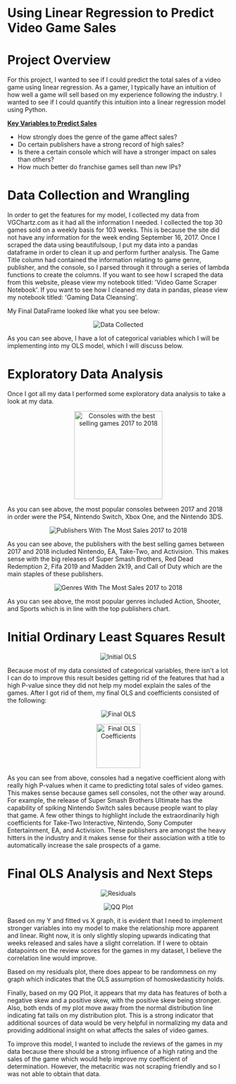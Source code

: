 # Using Linear Regression to Predict Video Game Sales

# Project Overview

For this project, I wanted to see if I could predict the total sales of a video game using linear regression. As a gamer, I typically have an intuition of how well a game will sell based on my experience following the industry. I wanted to see if I could quantify this intuition into a linear regression model using Python.

<u><b> Key Variables to Predict Sales </b></u>
<br>
* How strongly does the genre of the game affect sales?
* Do certain publishers have a strong record of high sales?
* Is there a certain console which will have a stronger impact on sales than others?
* How much better do franchise games sell than new IPs? 

# Data Collection and Wrangling

In order to get the features for my model, I collected my data from VGChartz.com as it had all the information I needed. I collected the top 30 games sold on a weekly basis for 103 weeks. This is because the site did not have any information for the week ending September 16, 2017. Once I scraped the data using beautifulsoup, I put my data into a pandas dataframe in order to clean it up and perform further analysis. The Game Title column had contained the information relating to game genre, publisher, and the console, so I parsed through it through a series of lambda functions to create the columns. If you want to see how I scraped the data from this website, please view my notebook titled: 'Video Game Scraper Notebook'. If you want to see how I cleaned my data in pandas, please view my notebook titled: 'Gaming Data Cleansing'.

My Final DataFrame looked like what you see below:

<p align="center">
  <img src="./Images/Final DataFrame.png" title="Data Collected">
</p>

As you can see above, I have a lot of categorical variables which I will be implementing into my OLS model, which I will discuss below. 

# Exploratory Data Analysis
Once I got all my data I performed some exploratory data analysis to take a look at my data. 

<p align="center">
  <img src="./Images/EDA Consoles.png" title="Consoles with the best selling games 2017 to 2018" width="200" height="200">
</p>

As you can see above, the most popular consoles between 2017 and 2018 in order were the PS4, Nintendo Switch, Xbox One, and the Nintendo 3DS. 

<p align="center">
  <img src="./Images/EDA Publishers.png" title="Publishers With The Most Sales 2017 to 2018">
</p>

As you can see above, the publishers with the best selling games between 2017 and 2018 included Nintendo, EA, Take-Two, and Activision. This makes sense with the big releases of Super Smash Brothers, Red Dead Redemption 2, Fifa 2019 and Madden 2k19, and Call of Duty which are the main staples of these publishers.

<p align="center">
  <img src="./Images/EDA Genres.png" title="Genres With The Most Sales 2017 to 2018">
</p>

As you can see above, the most popular genres included Action, Shooter, and Sports which is in line with the top publishers chart. 

# Initial Ordinary Least Squares Result

<p align="center">
  <img src="./Images/Initial OLS.png" title="Initial OLS">
</p>

Because most of my data consisted of categorical variables, there isn't a lot I can do to improve this result besides getting rid of the features that had a high P-value since they did not help my model explain the sales of the games. After I got rid of them, my final OLS and coefficients consisted of the following:

<p align="center">
  <img src="./Images/Final OLS.png" title="Final OLS">
</p>

<p align="center">
  <img src="./Images/Final OLS Coefficients.png" title="Final OLS Coefficients" width="100" height="100">
</p>

As you can see from above, consoles had a negative coefficient along with really high P-values when it came to predicting total sales of video games. This makes sense because games sell consoles, not the other way around. For example, the release of Super Smash Brothers Ultimate has the capability of spiking Nintendo Switch sales because people want to play that game. A few other things to highlight include the extraordinarily high coefficients for Take-Two Interactive, Nintendo, Sony Computer Entertainment, EA, and Activision. These publishers are amongst the heavy hitters in the industry and it makes sense for their association with a title to automatically increase the sale prospects of a game.

# Final OLS Analysis and Next Steps

<p align="center">
  <img src="./Images/Residuals.png" title="Residuals">
</p>

<p align="center">
  <img src="./Images/QQ Plot.png" title="QQ Plot">
</p>

Based on my Y and fitted vs X graph, it is evident that I need to implement stronger variables into my model to make the relationship more apparent and linear. Right now, it is only slightly sloping upwards indicating that weeks released and sales have a slight correlation. If I were to obtain datapoints on the review scores for the games in my dataset, I believe the correlation line would improve.

Based on my residuals plot, there does appear to be randomness on my graph which indicates that the OLS assumption of homoskedasticity holds.

Finally, based on my QQ Plot, it appears that my data has features of both a negative skew and a positive skew, with the positive skew being stronger. Also, both ends of my plot move away from the normal distribution line indicating fat tails on my distribution plot. This is a strong indicator that additional sources of data would be very helpful in normalizing my data and providing additional insight on what affects the sales of video games. 

To improve this model, I wanted to include the reviews of the games in my data because there should be a strong influence of a high rating and the sales of the game which would help improve my coefficient of determination. However, the metacritic was not scraping friendly and so I was not able to obtain that data.
